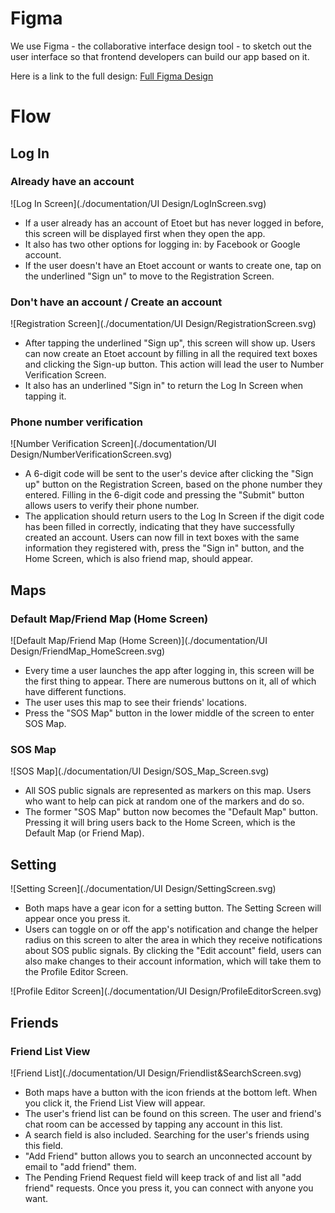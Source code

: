 # Figma
We use Figma - the collaborative interface design tool - to sketch out the user interface so that frontend developers can build our app based on it.

Here is a link to the full design:
[Full Figma Design](https://www.figma.com/file/NZLZkFTP7KNEw5BcBRj76x/ETOET?node-id=0%3A1)

# Flow
## Log In
### Already have an account

![Log In Screen](./documentation/UI Design/LogInScreen.svg)

- If a user already has an account of Etoet but has never logged in before, this screen will be displayed first when they open the app.
- It also has two other options for logging in: by Facebook or Google account. 
- If the user doesn't have an Etoet account or wants to create one, tap on the underlined "Sign un" to move to the Registration Screen.

### Don't have an account / Create an account

![Registration Screen](./documentation/UI Design/RegistrationScreen.svg)

- After tapping the underlined "Sign up", this screen will show up. Users can now create an Etoet account by filling in all the required text boxes and clicking the Sign-up button. This action will lead the user to Number Verification Screen.
- It also has an underlined "Sign in" to return the Log In Screen when tapping it.

### Phone number verification

![Number Verification Screen](./documentation/UI Design/NumberVerificationScreen.svg)

- A 6-digit code will be sent to the user's device after clicking the "Sign up" button on the Registration Screen, based on the phone number they entered. Filling in the 6-digit code and pressing the "Submit" button allows users to verify their phone number.
- The application should return users to the Log In Screen if the digit code has been filled in correctly, indicating that they have successfully created an account. Users can now fill in text boxes with the same information they registered with, press the "Sign in" button, and the Home Screen, which is also friend map, should appear.

## Maps
### Default Map/Friend Map (Home Screen)

![Default Map/Friend Map (Home Screen)](./documentation/UI Design/FriendMap_HomeScreen.svg)

- Every time a user launches the app after logging in, this screen will be the first thing to appear. There are numerous buttons on it, all of which have different functions.
- The user uses this map to see their friends' locations.
- Press the "SOS Map" button in the lower middle of the screen to enter SOS Map.

### SOS Map

![SOS Map](./documentation/UI Design/SOS_Map_Screen.svg)

- All SOS public signals are represented as markers on this map. Users who want to help can pick at random one of the markers and do so.
- The former "SOS Map" button now becomes the "Default Map" button. Pressing it will bring users back to the Home Screen, which is the Default Map (or Friend Map).

## Setting

![Setting Screen](./documentation/UI Design/SettingScreen.svg)

- Both maps have a gear icon for a setting button. The Setting Screen will appear once you press it.
- Users can toggle on or off the app's notification and change the helper radius on this screen to alter the area in which they receive notifications about SOS public signals. By clicking the "Edit account" field, users can also make changes to their account information, which will take them to the Profile Editor Screen.

![Profile Editor Screen](./documentation/UI Design/ProfileEditorScreen.svg)

## Friends
### Friend List View

![Friend List](./documentation/UI Design/Friendlist&SearchScreen.svg)

- Both maps have a button with the icon friends at the bottom left. When you click it, the Friend List View will appear.
- The user's friend list can be found on this screen. The user and friend's chat room can be accessed by tapping any account in this list.
- A search field is also included. Searching for the user's friends using this field.
- "Add Friend" button allows you to search an unconnected account by email to "add friend" them.
- The Pending Friend Request field will keep track of and list all "add friend" requests. Once you press it, you can connect with anyone you want.


